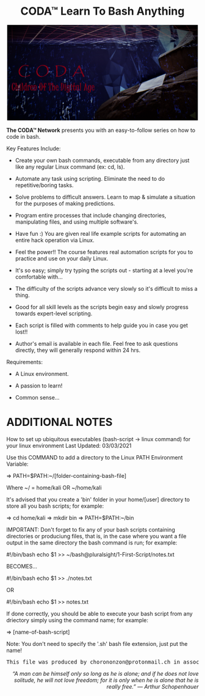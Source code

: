 <div align="center"><h1>CODA™ Learn To Bash Anything</h1></div>
<p align="center" style="text-align:center;">
    <img alt="CODA Logo" src="images/CODAlogo.png" width="500" />
</p>


<strong>The CODA™ Network</strong> presents you with an easy-to-follow series on how to code in bash.


Key Features Include:

  - Create your own bash commands, executable from any directory just like any regular Linux command (ex: cd, ls).

  - Automate any task using scripting. Eliminate the need to do repetitive/boring tasks.

  - Solve problems to difficult answers. Learn to map & simulate a situation for the purposes of making predictions.

  - Program entire processes that include changing directories, manipulating files, and using multiple software's.

  - Have fun :) You are given real life example scripts for automating an entire hack operation via Linux.

  - Feel the power!! The course features real automation scripts for you to practice and use on your daily Linux.

  - It's so easy; simply try typing the scripts out - starting at a level you're comfortable with...

  - The difficulty of the scripts advance very slowly so it's difficult to miss a thing.

  - Good for all skill levels as the scripts begin easy and slowly progress towards expert-level scripting.

  - Each script is filled with comments to help guide you in case you get lost!!

  - Author's email is available in each file. Feel free to ask questions directly, they will generally respond within 24 hrs.


Requirements:

  - A Linux environment.
  
  - A passion to learn!
  
  - Common sense...



ADDITIONAL NOTES
===
How to set up ubiquitous executables (bash-script -> linux command) for your linux environment
Last Updated: 03/03/2021

Use this COMMAND to add a directory to the Linux PATH Environment Variable:

=> PATH=$PATH:~/[folder-containing-bash-file]
	
Where ~/ = home/kali OR ~/home/kali

It's advised that you create a 'bin' folder in your home/[user] directory to store all you bash scripts; for example:

=> cd home/kali
=> mkdir bin
=> PATH=$PATH:~/bin

IMPORTANT: Don't forget to fix any of your bash scripts containing directories or produciung files,
that is, in the case where you want a file output in the same directory the bash command is run; for example:

#!/bin/bash
echo $1 >> ~/bash@pluralsight/1-First-Script/notes.txt

BECOMES...

#!/bin/bash
echo $1 >> ./notes.txt

OR

#!/bin/bash
echo $1 >> notes.txt


If done correctly, you should be able to execute your bash script from any driectory simply using the command name; for example:

=> [name-of-bash-script]

Note: You don't need to specify the '.sh' bash file extension, just put the name!


<pre align="center">This file was produced by chorononzon@protonmail.ch in association with <strong>The CODA™ Network</strong>.</pre>

<p align="right" style="text-align:right;"><em>“A man can be himself only so long as he is alone; and if he does not love solitude, 
 he will not love freedom; for it is only when he is alone that he is really free.”
 ― Arthur Schopenhauer</em></p>

